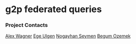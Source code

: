 # g2p federated queries

### Project Contacts
[Alex Wagner](https://github.com/ahwagner)
[Ege Ulgen](https://github.com/egeulgen)
[Nogayhan Seymen](https://github.com/nogay)
[Begum Ozemek](https://github.com/begumo)
